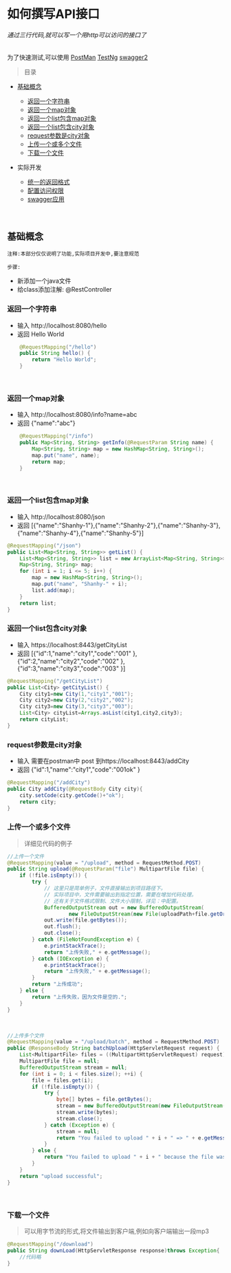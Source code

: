 # 如何撰写API接口

###### 通过三行代码,就可以写一个用http可以访问的接口了

为了快速测试,可以使用 [PostMan](#postman.md) [TestNg](testng.md) [swagger2](#swagger2)

> 目录

* [基础概念](#基础概念)
    * [返回一个字符串](#返回一个字符串)
    * [返回一个map对象](#返回一个map对象)
    * [返回一个list包含map对象](#返回一个list包含map对象)
    * [返回一个list包含city对象](#返回一个list包含city对象)
    * [request参数是city对象](#request参数是city对象)
    * [上传一个或多个文件](#上传一个或多个文件)
    * [下载一个文件](#下载一个文件)
    
* 实际开发
    * [统一的返回格式](#)
    * [配置访问权限](#)
    * [swagger应用](#)
    
<br>    
    
## 基础概念

`注释:本部分仅仅说明了功能,实际项目开发中,要注意规范` <br>

`步骤:`
* 新添加一个java文件
* 给class添加注解: @RestController

### 返回一个字符串

* 输入 http://localhost:8080/hello 
* 返回 Hello World

```java
    @RequestMapping("/hello")
    public String hello() {
        return "Hello World";
    }
```
<br>

### 返回一个map对象

* 输入 http://localhost:8080/info?name=abc
* 返回 {"name":"abc"}

```java
    @RequestMapping("/info")
    public Map<String, String> getInfo(@RequestParam String name) {
        Map<String, String> map = new HashMap<String, String>();
        map.put("name", name);
        return map;
    }
```
<br>


### 返回一个list包含map对象

* 输入 http://localhost:8080/json
* 返回 [{"name":"Shanhy-1"},{"name":"Shanhy-2"},{"name":"Shanhy-3"},{"name":"Shanhy-4"},{"name":"Shanhy-5"}]

```java
@RequestMapping("/json")
public List<Map<String, String>> getList() {
    List<Map<String, String>> list = new ArrayList<Map<String, String>>();
    Map<String, String> map;
    for (int i = 1; i <= 5; i++) {
        map = new HashMap<String, String>();
        map.put("name", "Shanhy-" + i);
        list.add(map);
    }
    return list;
}
```

### 返回一个list包含city对象

* 输入 https://localhost:8443/getCityList
* 返回 [{"id":1,"name":"city1","code":"001" },{"id":2,"name":"city2","code":"002" },{"id":3,"name":"city3","code":"003" }]

```java
@RequestMapping("/getCityList")
public List<City> getCityList() {
    City city1=new City(1,"city1","001");
    City city2=new City(2,"city2","002");
    City city3=new City(3,"city3","003");
    List<City> cityList=Arrays.asList(city1,city2,city3);
    return cityList;
}
```

### request参数是city对象

* 输入 需要在postman中 post 到https://localhost:8443/addCity
* 返回 {"id":1,"name":"city1","code":"001ok" }

```java
@RequestMapping("/addCity")
public City addCity(@RequestBody City city){
    city.setCode(city.getCode()+"ok");
    return city;
}
``` 

### 上传一个或多个文件

> 详细见代码的例子

```java
//上传一个文件
@RequestMapping(value = "/upload", method = RequestMethod.POST)
public String upload(@RequestParam("file") MultipartFile file) {
    if (!file.isEmpty()) {
        try {
            // 这里只是简单例子，文件直接输出到项目路径下。
            // 实际项目中，文件需要输出到指定位置，需要在增加代码处理。
            // 还有关于文件格式限制、文件大小限制，详见：中配置。
            BufferedOutputStream out = new BufferedOutputStream(
                    new FileOutputStream(new File(uploadPath+file.getOriginalFilename())));
            out.write(file.getBytes());
            out.flush();
            out.close();
        } catch (FileNotFoundException e) {
            e.printStackTrace();
            return "上传失败," + e.getMessage();
        } catch (IOException e) {
            e.printStackTrace();
            return "上传失败," + e.getMessage();
        }
        return "上传成功";
    } else {
        return "上传失败，因为文件是空的.";
    }
}
```
<br>

```java
//上传多个文件
@RequestMapping(value = "/upload/batch", method = RequestMethod.POST)
public @ResponseBody String batchUpload(HttpServletRequest request) {
    List<MultipartFile> files = ((MultipartHttpServletRequest) request).getFiles("file");
    MultipartFile file = null;
    BufferedOutputStream stream = null;
    for (int i = 0; i < files.size(); ++i) {
        file = files.get(i);
        if (!file.isEmpty()) {
            try {
                byte[] bytes = file.getBytes();
                stream = new BufferedOutputStream(new FileOutputStream(new File(uploadPath+file.getOriginalFilename())));
                stream.write(bytes);
                stream.close();
            } catch (Exception e) {
                stream = null;
                return "You failed to upload " + i + " => " + e.getMessage();
            }
        } else {
            return "You failed to upload " + i + " because the file was empty.";
        }
    }
    return "upload successful";
}

```
<br>

### 下载一个文件

> 可以用字节流的形式,将文件输出到客户端,例如向客户端输出一段mp3

```java
@RequestMapping("/download")
public String downLoad(HttpServletResponse response)throws Exception{
    //代码略
}
```